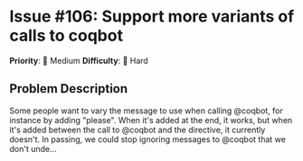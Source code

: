 # Issue #106: Support more variants of calls to coqbot

**Priority**: 🔧 Medium
**Difficulty**: 🔴 Hard

## Problem Description

Some people want to vary the message to use when calling @coqbot, for instance by adding "please". When it's added at the end, it works, but when it's added between the call to @coqbot and the directive, it currently doesn't.  In passing, we could stop ignoring messages to @coqbot that we don't unde...
